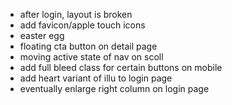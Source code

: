 - after login, layout is broken
- add favicon/apple touch icons
- easter egg
- floating cta button on detail page
- moving active state of nav on scoll
- add full bleed class for certain buttons on mobile
- add heart variant of illu to login page
- eventually enlarge right column on login page